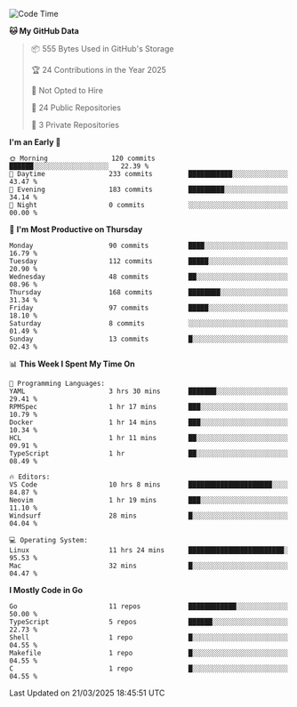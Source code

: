 <!--START_SECTION:waka-->
![Code Time](http://img.shields.io/badge/Code%20Time-1%2C154%20hrs%2011%20mins-blue)

**🐱 My GitHub Data** 

> 📦 555 Bytes Used in GitHub's Storage 
 > 
> 🏆 24 Contributions in the Year 2025
 > 
> 🚫 Not Opted to Hire
 > 
> 📜 24 Public Repositories 
 > 
> 🔑 3 Private Repositories 
 > 
**I'm an Early 🐤** 

```text
🌞 Morning                120 commits         ██████░░░░░░░░░░░░░░░░░░░   22.39 % 
🌆 Daytime                233 commits         ███████████░░░░░░░░░░░░░░   43.47 % 
🌃 Evening                183 commits         █████████░░░░░░░░░░░░░░░░   34.14 % 
🌙 Night                  0 commits           ░░░░░░░░░░░░░░░░░░░░░░░░░   00.00 % 
```
📅 **I'm Most Productive on Thursday** 

```text
Monday                   90 commits          ████░░░░░░░░░░░░░░░░░░░░░   16.79 % 
Tuesday                  112 commits         █████░░░░░░░░░░░░░░░░░░░░   20.90 % 
Wednesday                48 commits          ██░░░░░░░░░░░░░░░░░░░░░░░   08.96 % 
Thursday                 168 commits         ████████░░░░░░░░░░░░░░░░░   31.34 % 
Friday                   97 commits          █████░░░░░░░░░░░░░░░░░░░░   18.10 % 
Saturday                 8 commits           ░░░░░░░░░░░░░░░░░░░░░░░░░   01.49 % 
Sunday                   13 commits          █░░░░░░░░░░░░░░░░░░░░░░░░   02.43 % 
```


📊 **This Week I Spent My Time On** 

```text
💬 Programming Languages: 
YAML                     3 hrs 30 mins       ███████░░░░░░░░░░░░░░░░░░   29.41 % 
RPMSpec                  1 hr 17 mins        ███░░░░░░░░░░░░░░░░░░░░░░   10.79 % 
Docker                   1 hr 14 mins        ███░░░░░░░░░░░░░░░░░░░░░░   10.34 % 
HCL                      1 hr 11 mins        ██░░░░░░░░░░░░░░░░░░░░░░░   09.91 % 
TypeScript               1 hr                ██░░░░░░░░░░░░░░░░░░░░░░░   08.49 % 

🔥 Editors: 
VS Code                  10 hrs 8 mins       █████████████████████░░░░   84.87 % 
Neovim                   1 hr 19 mins        ███░░░░░░░░░░░░░░░░░░░░░░   11.10 % 
Windsurf                 28 mins             █░░░░░░░░░░░░░░░░░░░░░░░░   04.04 % 

💻 Operating System: 
Linux                    11 hrs 24 mins      ████████████████████████░   95.53 % 
Mac                      32 mins             █░░░░░░░░░░░░░░░░░░░░░░░░   04.47 % 
```

**I Mostly Code in Go** 

```text
Go                       11 repos            ████████████░░░░░░░░░░░░░   50.00 % 
TypeScript               5 repos             ██████░░░░░░░░░░░░░░░░░░░   22.73 % 
Shell                    1 repo              █░░░░░░░░░░░░░░░░░░░░░░░░   04.55 % 
Makefile                 1 repo              █░░░░░░░░░░░░░░░░░░░░░░░░   04.55 % 
C                        1 repo              █░░░░░░░░░░░░░░░░░░░░░░░░   04.55 % 
```




 Last Updated on 21/03/2025 18:45:51 UTC
<!--END_SECTION:waka-->
